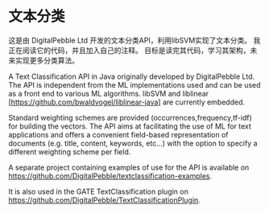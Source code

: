 # 文本分类

这是由 DigitalPebble Ltd 开发的文本分类API，利用libSVM实现了文本分类。
我正在阅读它的代码，并且加入自己的注释。
目标是读完其代码，学习其架构，未来实现更多分类算法。

A Text Classification API in Java originally developed by DigitalPebble Ltd. The API is independent from the ML implementations used and can be used as a front end to various ML algorithms. libSVM and liblinear [https://github.com/bwaldvogel/liblinear-java] are currently embedded.

Standard weighting schemes are provided (occurrences,frequency,tf-idf) for building the vectors. The API aims at facilitating the use of ML for text applications and offers a convenient field-based representation of documents (e.g. title, content, keywords, etc...) with the option to specify a different weighting scheme per field.

A separate project containing examples of use for the API is available on https://github.com/DigitalPebble/textclassification-examples.

It is also used in the GATE TextClassification plugin on https://github.com/DigitalPebble/TextClassificationPlugin. 
